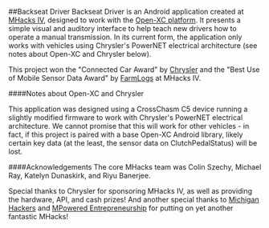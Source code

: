 ##Backseat Driver
Backseat Driver is an Android application created at [MHacks IV](http://mhacks.org), designed to work with the [Open-XC platform](http://openxcplatform.com). It presents a simple visual and auditory interface to help teach new drivers how to operate a manual transmission. In its current form, the application only works with vehicles using Chrysler's PowerNET electrical architecture (see notes about Open-XC and Chrysler below).

This project won the "Connected Car Award" by [Chrysler](http://chrysler.com) and the "Best Use of Mobile Sensor Data Award" by [FarmLogs](http://farmlogs.com) at MHacks IV.

####Notes about Open-XC and Chrysler

This application was designed using a CrossChasm C5 device running a slightly modified firmware to work with Chrysler's PowerNET electrical architecture. We cannot promise that this will work for other vehicles - in fact, if this project is paired with a base Open-XC Android library, likely certain key data (at the least, the sensor data on ClutchPedalStatus) will be lost.

####Acknowledgements
The core MHacks team was Colin Szechy, Michael Ray, Katelyn Dunaskirk, and Riyu Banerjee.

Special thanks to Chrysler for sponsoring MHacks IV, as well as providing the hardware, API, and cash prizes! And another special thanks to [Michigan Hackers](http://michiganhackers.org) and [MPowered Entrepreneurship](http://mpowered.umich.edu) for putting on yet another fantastic MHacks!